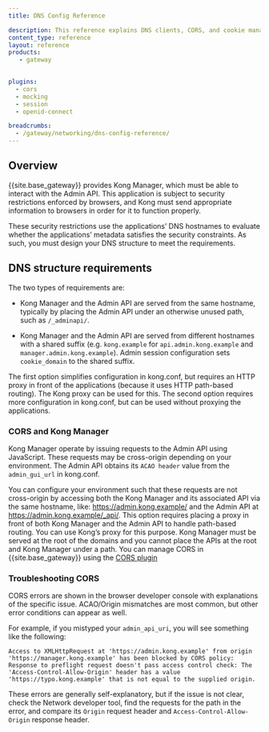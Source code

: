 ```yaml
---
title: DNS Config Reference

description: This reference explains DNS clients, CORS, and cookie management in {{site.base_gateway}}
content_type: reference
layout: reference
products:
   - gateway
   

plugins:
  - cors
  - mocking
  - session
  - openid-connect

breadcrumbs:
  - /gateway/networking/dns-config-reference/
---
```


## Overview 

{{site.base_gateway}} provides Kong Manager, which must be able to interact with the Admin API. This application is subject to security restrictions enforced by browsers, and Kong must send appropriate information to browsers in order for it to function properly.

These security restrictions use the applications’ DNS hostnames to evaluate whether the applications’ metadata satisfies the security constraints. As such, you must design your DNS structure to meet the requirements.


## DNS structure requirements

The two types of requirements are: 

* Kong Manager and the Admin API are served from the same hostname, typically by placing the Admin API under an otherwise unused path, such as `/_adminapi/`.

* Kong Manager and the Admin API are served from different hostnames with a shared suffix (e.g. `kong.example` for `api.admin.kong.example` and `manager.admin.kong.example`). Admin session configuration sets `cookie_domain` to the shared suffix.

The first option simplifies configuration in kong.conf, but requires an HTTP proxy in front of the applications (because it uses HTTP path-based routing). The Kong proxy can be used for this. The second option requires more configuration in kong.conf, but can be used without proxying the applications.


### CORS and Kong Manager


Kong Manager operate by issuing requests to the Admin API using JavaScript. These requests may be cross-origin depending on your environment. The Admin API obtains its `ACAO header` value from the `admin_gui_url` in kong.conf.

You can configure your environment such that these requests are not cross-origin by accessing both the Kong Manager and its associated API via the same hostname, like: https://admin.kong.example/ and the Admin API at https://admin.kong.example/_api/. This option requires placing a proxy in front of both Kong Manager and the Admin API to handle path-based routing. You can use Kong’s proxy for this purpose. Kong Manager must be served at the root of the domains and you cannot place the APIs at the root and Kong Manager under a path. You can manage CORS in {{site.base_gateway}} using the [CORS plugin](/plugins/cors/)


### Troubleshooting CORS

CORS errors are shown in the browser developer console with
explanations of the specific issue. ACAO/Origin mismatches are most common, but
other error conditions can appear as well.

For example, if you mistyped your `admin_api_uri`, you will see something
like the following:

```
Access to XMLHttpRequest at 'https://admin.kong.example' from origin 'https://manager.kong.example' has been blocked by CORS policy: Response to preflight request doesn't pass access control check: The 'Access-Control-Allow-Origin' header has a value 'https://typo.kong.example' that is not equal to the supplied origin.
```

These errors are generally self-explanatory, but if the issue is not clear,
check the Network developer tool, find the requests for the path in the error,
and compare its `Origin` request header and `Access-Control-Allow-Origin`
response header.
